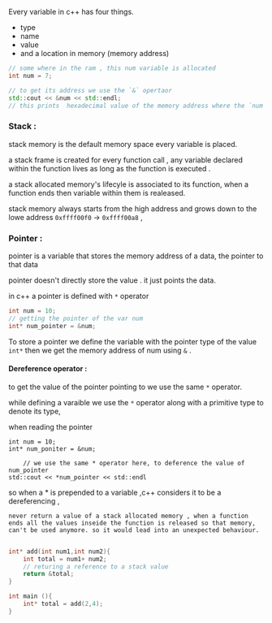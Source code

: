  Every variable in c++ has four things.
 + type
 + name 
 + value 
 + and a location in memory (memory address)


```cpp
// some where in the ram , this num variable is allocated
int num = 7;

// to get its address we use the `&` opertaor 
std::cout << &num << std::endl; 
// this prints  hexadecimal value of the memory address where the `num` lives
```


### Stack : 

stack memory is the default memory space every variable is placed.

a stack frame is created for every function call , any variable declared within the function lives as long as the function is executed .

a stack allocated memory's lifecyle is associated to its function, when a function ends then variable within them is realeased.

stack memory always starts from the high address and grows down to the lowe address
`0xffff00f0` -> `0xffff00a8` ,


### Pointer :

pointer is a variable that stores the memory address of a data, the pointer to that data 

pointer doesn't directly store the value . it just points the data.

in c++ a pointer is defined with `*`  operator 

```cpp
int num = 10;
// getting the pointer of the var num 
int* num_pointer = &num;
```

To store a pointer we define the variable with the pointer type of the value `int*` then we get the memory address of num using `&` .

#### Dereference operator :

to get the value of the pointer pointing to we use the same `*` operator.

while defining a varaible we use the `*` operator along with a primitive type to denote its type,

when reading the pointer
```
int num = 10;
int* num_poniter = &num;

	// we use the same * operator here, to deference the value of num_pointer
std::cout << *num_pointer << std::endl 
```

so when a * is prepended to a variable ,c++ considers it to be a dereferencing ,

	never return a value of a stack allocated memory , when a function ends all the values inseide the function is released so that memory, can't be used anymore. so it would lead into an unexpected behaviour.
```cpp

int* add(int num1,int num2){
	int total = num1+ num2;
	// returing a reference to a stack value
	return &total;
}

int main (){
	int* total = add(2,4);
}
```